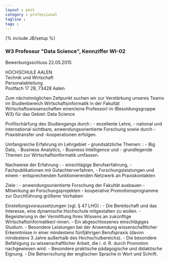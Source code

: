 ```yaml
---
layout : post
category : professional
tagline :
tags :
---
```

{% include JB/setup %}

### W3 Professur "Data Science", Kennziffer WI-02

Be­wer­bungsschluss 22.05.2015

HOCHSCHULE AALEN  
Technik und Wirtschaft  
Personalabteilung  
Postfach 17 28, 73428 Aalen

Zum nächstmöglichen Zeitpunkt suchen wir zur Verstärkung unseres Teams im Studienbereich Wirt­schafts­in­for­ma­tik in der Fakultät Wirtschaftswissenschaften einen/eine Professor/-in (Besoldungsgruppe W3) für das Gebiet: Data Science

Profilschärfung des Studiengangs durch
:   - exzellente Lehre,
    - national und international sichtbare, anwendungsorientierte Forschung sowie durch
    - Praxistransfer und -kooperationen erfolgen.

Umfangreiche Erfahrung im Lehrgebiet - grundsätzliche Themen:
:   - Big Data,
    - Business Analytics,
    - Business Intelligence und
    - grundlegende Themen zur Wirtschaftsinformatik umfassen.

Nachweise der Erfahrung
:   - einschlägige Be­rufs­er­fah­rung,
    - Fachpublikationen mit Gutachterverfahren,
    - Forschungsleistungen und einem
    - entsprechenden funk­tio­nie­ren­den Netzwerk an Praxiskontakten

Ziele
:   - anwendungsorientierte For­schung der Fakultät ausbauen
    - Mitwirkung an Forschungsprojekten
    - ko­ope­ra­ti­ve Pro­mo­tions­pro­gram­me zur Durchführung größerer Vorhaben

Einstellungsvoraussetzungen (vgl. § 47 LHG)
:   - Die Bereitschaft und das Interesse, eine dynamische Hochschule mitgestalten zu wollen.
	- Begeisterung in der Vermittlung Ihres Wissens an zukünftige Wirtschaftsinformatiker/-innen.
	- Ein abgeschlossenes einschlägiges Studium.
	- Besondere Leistungen bei der Anwendung wissenschaftlicher Erkenntnisse in einer mindestens fünfjährigen Berufspraxis (davon mindestens 3 Jahre außerhalb des Hochschulbereichs).
	- Die besondere Befähigung zu wissenschaftlicher Arbeit, die i. d. R. durch Promotion nachgewiesen wird.
	- Besondere praktische pädagogische und didaktische Eignung.
	- Die Beherrschung der englischen Sprache in Wort und Schrift.
